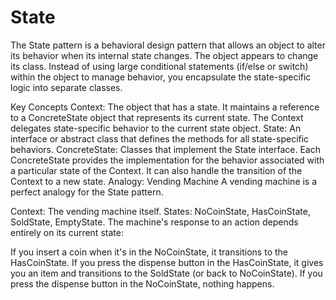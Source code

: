 # State
The State pattern is a behavioral design pattern that allows an object to alter its behavior when its internal state changes. The object appears to change its class. Instead of using large conditional statements (if/else or switch) within the object to manage behavior, you encapsulate the state-specific logic into separate classes.

Key Concepts
Context: The object that has a state. It maintains a reference to a ConcreteState object that represents its current state. The Context delegates state-specific behavior to the current state object.
State: An interface or abstract class that defines the methods for all state-specific behaviors.
ConcreteState: Classes that implement the State interface. Each ConcreteState provides the implementation for the behavior associated with a particular state of the Context. It can also handle the transition of the Context to a new state.
Analogy: Vending Machine
A vending machine is a perfect analogy for the State pattern.

Context: The vending machine itself.
States: NoCoinState, HasCoinState, SoldState, EmptyState.
The machine's response to an action depends entirely on its current state:

If you insert a coin when it's in the NoCoinState, it transitions to the HasCoinState.
If you press the dispense button in the HasCoinState, it gives you an item and transitions to the SoldState (or back to NoCoinState).
If you press the dispense button in the NoCoinState, nothing happens.
